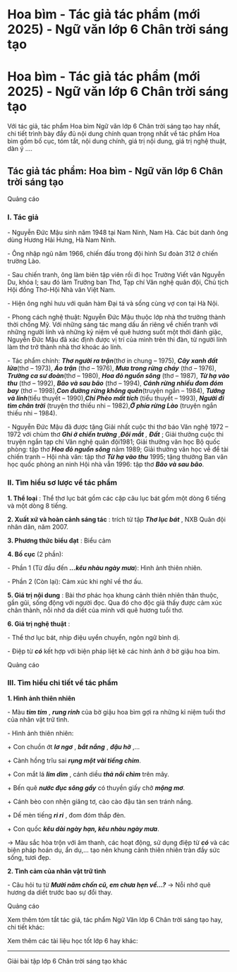 # Hoa bìm - Tác giả tác phẩm (mới 2025) - Ngữ văn lớp 6 Chân trời sáng tạo

# Hoa bìm - Tác giả tác phẩm (mới 2025) - Ngữ văn lớp 6 Chân trời sáng tạo

Với tác giả, tác phẩm Hoa bìm Ngữ văn lớp 6 Chân trời sáng tạo hay nhất, chi tiết trình bày đầy đủ nội dung chính quan trọng nhất về tác phẩm Hoa bìm gồm bố cục, tóm tắt, nội dung chính, giá trị nội dung, giá trị nghệ thuật, dàn ý ....

## Tác giả tác phẩm: Hoa bìm - Ngữ văn lớp 6 Chân trời sáng tạo

Quảng cáo

### **I. Tác giả**

\- Nguyễn Đức Mậu sinh năm 1948 tại Nam Ninh, Nam Hà. Các bút danh ông dùng Hương Hải Hưng, Hà Nam Ninh. 

\- Ông nhập ngũ năm 1966, chiến đấu trong đội hình Sư đoàn 312 ở chiến trường Lào. 

\- Sau chiến tranh, ông làm biên tập viên rồi đi học Trường Viết văn Nguyễn Du, khóa I; sau đó làm Trưởng ban Thơ, Tạp chí Văn nghệ quân đội, Chủ tịch Hội đồng Thơ-Hội Nhà văn Việt Nam.

\- Hiện ông nghỉ hưu với quân hàm Đại tá và sống cùng vợ con tại Hà Nội.

\- Phong cách nghệ thuật: Nguyễn Đức Mậu thuộc lớp nhà thơ trưởng thành thời chống Mỹ. Với những sáng tác mang dấu ấn riêng về chiến tranh với những người lính và những kỷ niệm về quê hương suốt một thời đánh giặc, Nguyễn Đức Mậu đã xác định được vị trí của mình trên thi đàn, từ người lính làm thơ trở thành nhà thơ khoác áo lính.

\- Tác phẩm chính: **_Thơ người ra trận_**(thơ in chung – 1975), **_Cây xanh đất lửa_**(thơ – 1973), **_Áo trận_** (thơ – 1976), **_Mưa trong rừng cháy_** (thơ – 1976), **_Trường ca sư đoàn_**(thơ – 1980), **_Hoa đỏ nguồn sông_** (thơ – 1987), **_Từ hạ vào thu_** (thơ – 1992), **_Bão và sau bão_** (thơ – 1994), **_Cánh rừng nhiều đom đóm bay_** (thơ – 1998),_**Con đường rừng không quên**_(truyện ngắn – 1984), **_Tướng và lính_**(tiểu thuyết – 1990),_**Chí Phèo mất tích**_ (tiểu thuyết – 1993), **_Người đi tìm chân trời_** (truyện thơ thiếu nhi – 1982),_**Ở phía rừng Lào**_ (truyện ngắn thiếu nhi – 1984). 

\- Nguyễn Đức Mậu đã được tặng Giải nhất cuộc thi thơ báo Văn nghệ 1972 – 1972 với chùm thơ **_Ghi ở chiến trường_** _,**Đôi mắt** , **Đất**_ ; Giải thưởng cuộc thi truyện ngắn tạp chí Văn nghệ quân đội1981; Giải thưởng văn học Bộ quốc phòng: tập thơ **_Hoa đỏ nguồn sông_** năm 1989; Giải thưởng văn học về để tài chiến tranh – Hội nhà văn: tập thơ **_Từ hạ vào thu_** 1995; tặng thưởng Ban văn học quốc phòng an ninh Hội nhà vẫn 1996: tập thơ **_Bão và sau bão_**. 

### **II. Tìm hiểu sơ lược về tác phẩm**

**1\. Thể loại** : Thể thơ lục bát gồm các cặp câu lục bát gồm một dòng 6 tiếng và một dòng 8 tiếng.

**2\. Xuất xứ và hoàn cảnh sáng tác** : trích từ tập **_Thơ lục bát_** , NXB Quân đội nhân dân, năm 2007.

**3\. Phương thức biểu đạt** : Biểu cảm 

**4\. Bố cục** (2 phần): 

\- Phần 1 (Từ đầu đến **_...kêu nhàu ngày mưa_**): Hình ảnh thiên nhiên.

\- Phần 2 (Còn lại): Cảm xúc khi nghĩ về thơ ấu.

**5\. Giá trị nội dung** : Bài thơ phác họa khung cảnh thiên nhiên thân thuộc, gần gũi, sống động với người đọc. Qua đó cho độc giả thấy được cảm xúc chân thành, nỗi nhớ da diết của mình với quê hương tuổi thơ.

**6\. Giá trị nghệ thuật** : 

\- Thể thơ lục bát, nhịp điệu uyển chuyển, ngôn ngữ bình dị.

\- Điệp từ **_có_** kết hợp với biện pháp liệt kê các hình ảnh ở bờ giậu hoa bìm.

Quảng cáo

### **III. Tìm hiểu chi tiết về tác phẩm**

**1\. Hình ảnh thiên nhiên**

\- Màu **_tim tím_** , **_rung rinh_** của bờ giậu hoa bìm gợi ra những kỉ niệm tuổi thơ của nhân vật trữ tình.

\- Hình ảnh thiên nhiên:

\+ Con chuồn ớt **_lơ ngơ_** , **_bắt nắng_** , **_đậu hờ_** ,…

\+ Cành hồng trĩu sai **_rụng một vài tiếng chim_**.

\+ Con mắt lá **_lim dim_** , cánh diều **_thả nổi chìm_** trên mây.

\+ Bến quê **_nước đục sông gầy_** có thuyền giấy chở **_mộng mơ_**.

\+ Cánh bèo con nhện giăng tơ, cào cào đậu tàn sen tránh nắng.

\+ Dế mèn tiếng **_ri ri_** , đom đóm thắp đèn.

\+ Con quốc **_kêu dài ngày hạn, kêu nhàu ngày mưa_**.

→ Màu sắc hòa trộn với âm thanh, các hoạt động, sử dụng điệp từ **_có_** và các biện pháp hoán dụ, ẩn dụ,… tạo nên khung cảnh thiên nhiên tràn đầy sức sống, tươi đẹp.

**2\. Tình cảm của nhân vật trữ tình**

\- Câu hỏi tu từ **_Mười năm chốn cũ, em chưa hẹn về…?_** → Nỗi nhớ quê hương da diết trước bao sự đổi thay.

Quảng cáo

Xem thêm tóm tắt tác giả, tác phẩm Ngữ Văn lớp 6 Chân trời sáng tạo hay, chi tiết khác:

Xem thêm các tài liệu học tốt lớp 6 hay khác:

* * *

Giải bài tập lớp 6 Chân trời sáng tạo khác

